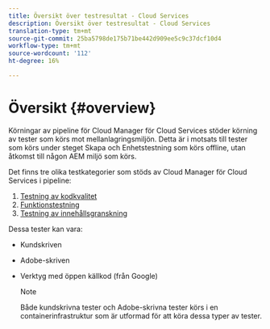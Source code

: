 ```yaml
---
title: Översikt över testresultat - Cloud Services
description: Översikt över testresultat - Cloud Services
translation-type: tm+mt
source-git-commit: 25ba5798de175b71be442d909ee5c9c37dcf10d4
workflow-type: tm+mt
source-wordcount: '112'
ht-degree: 16%

---
```



# Översikt {#overview}

Körningar av pipeline för Cloud Manager för Cloud Services stöder körning av tester som körs mot mellanlagringsmiljön. Detta är i motsats till tester som körs under steget Skapa och Enhetstestning som körs offline, utan åtkomst till någon AEM miljö som körs.

Det finns tre olika testkategorier som stöds av Cloud Manager för Cloud Services i pipeline:

1. [Testning av kodkvalitet](/help/implementing/cloud-manager/code-quality-testing.md)
1. [Funktionstestning](/help/implementing/cloud-manager/functional-testing.md)
1. [Testning av innehållsgranskning](/help/implementing/cloud-manager/content-audit-testing.md)

Dessa tester kan vara:

* Kundskriven
* Adobe-skriven
* Verktyg med öppen källkod (från Google)

   >[!NOTE]
   > Både kundskrivna tester och Adobe-skrivna tester körs i en containerinfrastruktur som är utformad för att köra dessa typer av tester.

